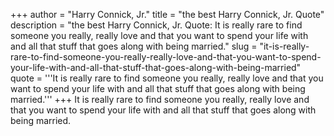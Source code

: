 +++
author = "Harry Connick, Jr."
title = "the best Harry Connick, Jr. Quote"
description = "the best Harry Connick, Jr. Quote: It is really rare to find someone you really, really love and that you want to spend your life with and all that stuff that goes along with being married."
slug = "it-is-really-rare-to-find-someone-you-really-really-love-and-that-you-want-to-spend-your-life-with-and-all-that-stuff-that-goes-along-with-being-married"
quote = '''It is really rare to find someone you really, really love and that you want to spend your life with and all that stuff that goes along with being married.'''
+++
It is really rare to find someone you really, really love and that you want to spend your life with and all that stuff that goes along with being married.
